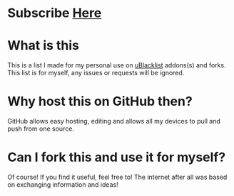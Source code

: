 # **Subscribe [Here](https://iorate.github.io/ublacklist/subscribe?name=My%20List&url=https://raw.githubusercontent.com/SocietasEvanescentes/MyUblacklist/simple/OneListToRuleThemAll.txt)**

# What is this



This is a list I made for my personal use on [uBlacklist](https://iorate.github.io/ublacklist/docs) addons(s) and forks. This list is for myself, any issues or requests will be ignored.

# Why host this on GitHub then?



GitHub allows easy hosting, editing and allows all my devices to pull and push from one source.

# Can I fork this and use it for myself?



Of course! If you find it useful, feel free to! The internet after all was based on exchanging information and ideas!

